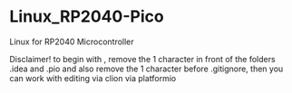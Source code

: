 # Linux_RP2040-Pico
Linux for RP2040 Microcontroller

Disclaimer!
to begin with , remove the 1 character in front of the folders .idea and .pio and also remove the 1 character before .gitignore, then you can work with editing via clion via platformio
